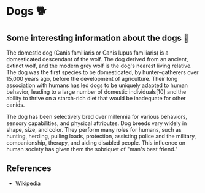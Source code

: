 # Dogs :dog2:

## Some interesting information about the dogs :dog:

The domestic dog (Canis familiaris or Canis lupus familiaris) is a domesticated descendant of the wolf. The dog derived from an ancient, extinct wolf, and the modern grey wolf is the dog's nearest living relative. The dog was the first species to be domesticated, by hunter–gatherers over 15,000 years ago, before the development of agriculture. Their long association with humans has led dogs to be uniquely adapted to human behavior, leading to a large number of domestic individuals[10] and the ability to thrive on a starch-rich diet that would be inadequate for other canids.

The dog has been selectively bred over millennia for various behaviors, sensory capabilities, and physical attributes. Dog breeds vary widely in shape, size, and color. They perform many roles for humans, such as hunting, herding, pulling loads, protection, assisting police and the military, companionship, therapy, and aiding disabled people. This influence on human society has given them the sobriquet of "man's best friend."

## References

* [Wikipedia](https://en.wikipedia.org/wiki/Dog)